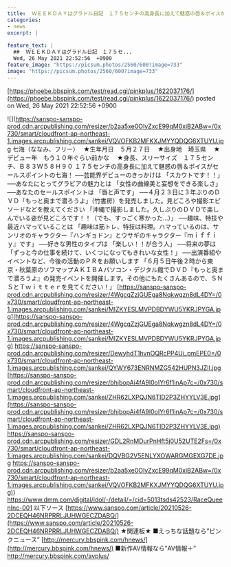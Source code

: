```yaml
---
title:  ＷＥＥＫＤＡＹはグラドル日記　１７５センチの高身長に加えて魅惑の唇＆ボイスがセールスポイントの『七海』 	
categories:
- news
excerpt: |
  
feature_text: |
  ##  ＷＥＥＫＤＡＹはグラドル日記　１７５セ...
  Wed, 26 May 2021 22:52:56  +0900
feature_image: "https://picsum.photos/2560/600?image=733"
image: "https://picsum.photos/2560/600?image=733"
---
```


[https://phoebe.bbspink.com/test/read.cgi/pinkplus/1622037176/](https://phoebe.bbspink.com/test/read.cgi/pinkplus/1622037176/)
posted on Wed, 26 May 2021 22:52:56  +0900

<!--more-->

![](https://sanspo-sanspo-prod.cdn.arcpublishing.com/resizer/b2aa5xe0OIyZxcE99qM0xiB2ABw=/0x730/smart/cloudfront-ap-northeast-1.images.arcpublishing.com/sankei/VQVOFKB2MFKXJMYYQDQG6XTUYU.jpg 七海（ななみ、フリー）　 ★生年月日　５月２７日　 ★出身地　埼玉県　 ★デビュー年　もう１０年ぐらい前かな　 ★身長、スリーサイズ　１７５センチ、Ｂ８３Ｗ５８Ｈ９０ １７５センチの高身長に加えて魅惑の唇＆ボイスがセールスポイントの七海！ ──芸能界デビューのきっかけは 「スカウトです！！」 ──あなたにとってグラビアの魅力とは 「女性の曲線美と妄想をできる楽しさ」 ──あなたのセールスポイントは 「唇と声です」 ──４月２３日に３年ぶりのＤＶＤ「もっと奥まで潜ろうよ」（竹書房）を発売しました。見どころや撮影エピソードなどを教えてください 「沖縄で撮影しました。久しぶりのＤＶＤで楽しんでいる姿が見どころです！！（でも、すっごく寒かった…）」 ──趣味、特技や最近ハマっていることは 「趣味は筋トレ、特技は料理。ハマっているのは、サンリオのキャラクター『ハンギョドン』とウサギのキャラクター『ｍｉｆｆｉｙ』です」 ──好きな男性のタイプは 「楽しい！！が合う人」 ──将来の夢は 「ずっと今の仕事を続けて、いくつになってもきれいな女性！」 ──出演番組やイベントなど、今後の活動のＰＲをお願いします 「６月５日午後２時から東京・秋葉原のソフマップＡＫＩＢＡパソコン・デジタル館でＤＶＤ『もっと奥まで潜ろうよ』の発売イベントを開催します。その他にもたくさんあるので、ＳＮＳとＴｗｉｔｔｅｒを見てください！」 [https://sanspo-sanspo-prod.cdn.arcpublishing.com/resizer/4WgcqZzjGUEga8Nqkwgzn8dL4DY=/0x730/smart/cloudfront-ap-northeast-1.images.arcpublishing.com/sankei/MIZKYESLMVPDBDYWU5YKRJPYGA.jpg](https://sanspo-sanspo-prod.cdn.arcpublishing.com/resizer/4WgcqZzjGUEga8Nqkwgzn8dL4DY=/0x730/smart/cloudfront-ap-northeast-1.images.arcpublishing.com/sankei/MIZKYESLMVPDBDYWU5YKRJPYGA.jpg) https://sanspo-sanspo-prod.cdn.arcpublishing.com/resizer/DewyhdT1hvnOQRcPP4Ui_pmEPE0=/0x730/smart/cloudfront-ap-northeast-1.images.arcpublishing.com/sankei/QYWY673ENRNMZG542HUPN3JZII.jpg [https://sanspo-sanspo-prod.cdn.arcpublishing.com/resizer/bhjbopAi4fA9l0oIYr6f1inAp7c=/0x730/smart/cloudfront-ap-northeast-1.images.arcpublishing.com/sankei/ZHR62LXPQJN6TID2P3ZHYYLV3E.jpg](https://sanspo-sanspo-prod.cdn.arcpublishing.com/resizer/bhjbopAi4fA9l0oIYr6f1inAp7c=/0x730/smart/cloudfront-ap-northeast-1.images.arcpublishing.com/sankei/ZHR62LXPQJN6TID2P3ZHYYLV3E.jpg) https://sanspo-sanspo-prod.cdn.arcpublishing.com/resizer/GDL2RnMDurPnHft5j0U52UTE2Fs=/0x730/smart/cloudfront-ap-northeast-1.images.arcpublishing.com/sankei/DQVBG2V5ENLYXOWARGMGEXG7DE.jpg [https://sanspo-sanspo-prod.cdn.arcpublishing.com/resizer/b2aa5xe0OIyZxcE99qM0xiB2ABw=/0x730/smart/cloudfront-ap-northeast-1.images.arcpublishing.com/sankei/VQVOFKB2MFKXJMYYQDQG6XTUYU.jpg)](https://sanspo-sanspo-prod.cdn.arcpublishing.com/resizer/b2aa5xe0OIyZxcE99qM0xiB2ABw=/0x730/smart/cloudfront-ap-northeast-1.images.arcpublishing.com/sankei/VQVOFKB2MFKXJMYYQDQG6XTUYU.jpg)) https://www.dmm.com/digital/idol/-/detail/=/cid=5013tsds42523/RaceQueenInc-001 以下ソース [https://www.sanspo.com/article/20210526-2DCEQH46NRPRRLJUHWGECZDABQ/](https://www.sanspo.com/article/20210526-2DCEQH46NRPRRLJUHWGECZDABQ/) ★関連板★ ■えっちな話題なら”ピンクニュース” [http://mercury.bbspink.com/hnews/](http://mercury.bbspink.com/hnews/) ■新作AV情報なら”AV情報＋” http://mercury.bbspink.com/avplus/

